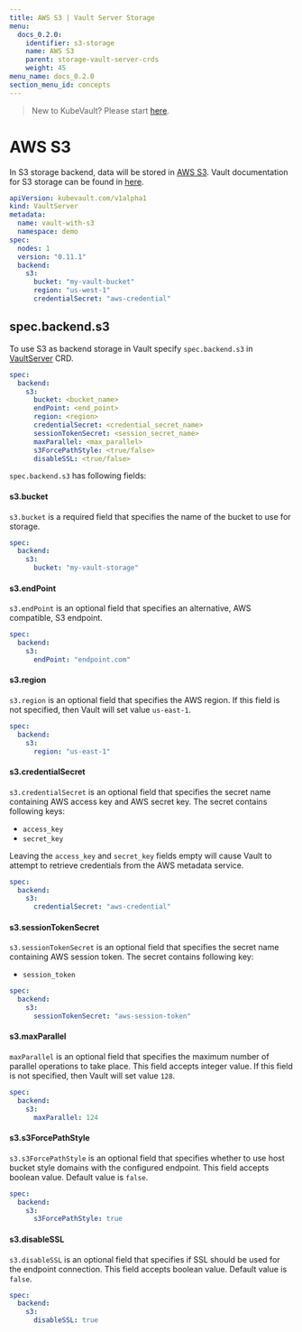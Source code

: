 ```yaml
---
title: AWS S3 | Vault Server Storage
menu:
  docs_0.2.0:
    identifier: s3-storage
    name: AWS S3
    parent: storage-vault-server-crds
    weight: 45
menu_name: docs_0.2.0
section_menu_id: concepts
---
```


> New to KubeVault? Please start [here](/docs/concepts/README.md).

# AWS S3

In S3 storage backend, data will be stored in [AWS S3](https://aws.amazon.com/s3/). Vault documentation for S3 storage can be found in [here](https://www.vaultproject.io/docs/configuration/storage/s3.html).


```yaml
apiVersion: kubevault.com/v1alpha1
kind: VaultServer
metadata:
  name: vault-with-s3
  namespace: demo
spec:
  nodes: 1
  version: "0.11.1"
  backend:
    s3:
      bucket: "my-vault-bucket"
      region: "us-west-1"
      credentialSecret: "aws-credential"
```

## spec.backend.s3

To use S3 as backend storage in Vault specify `spec.backend.s3` in [VaultServer](/docs/concepts/vault-server-crds/vaultserver.md) CRD.

```yaml
spec:
  backend:
    s3:
      bucket: <bucket_name>
      endPoint: <end_point>
      region: <region>
      credentialSecret: <credential_secret_name>
      sessionTokenSecret: <session_secret_name>
      maxParallel: <max_parallel>
      s3ForcePathStyle: <true/false>
      disableSSL: <true/false>
```

`spec.backend.s3` has following fields:

#### s3.bucket

`s3.bucket` is a required field that specifies the name of the bucket to use for storage.

```yaml
spec:
  backend:
    s3:
      bucket: "my-vault-storage"
```

#### s3.endPoint

`s3.endPoint` is an optional field that specifies an alternative, AWS compatible, S3 endpoint.

```yaml
spec:
  backend:
    s3:
      endPoint: "endpoint.com"
```

#### s3.region

`s3.region` is an optional field that specifies the AWS region. If this field is not specified, then Vault will set value `us-east-1`.

```yaml
spec:
  backend:
    s3:
      region: "us-east-1"
```

#### s3.credentialSecret

`s3.credentialSecret` is an optional field that specifies the secret name containing AWS access key and AWS secret key. The secret contains following keys:
  
- `access_key`
- `secret_key`

Leaving the `access_key` and `secret_key` fields empty will cause Vault to attempt to retrieve credentials from the AWS metadata service.

```yaml
spec:
  backend:
    s3:
      credentialSecret: "aws-credential"
```

#### s3.sessionTokenSecret

`s3.sessionTokenSecret` is an optional field that specifies the secret name containing AWS session token. The secret contains following key:
  
- `session_token`

```yaml
spec:
  backend:
    s3:
      sessionTokenSecret: "aws-session-token"
```

#### s3.maxParallel

`maxParallel` is an optional field that specifies the maximum number of parallel operations to take place. This field accepts integer value. If this field is not specified, then Vault will set value `128`.

```yaml
spec:
  backend:
    s3:
      maxParallel: 124
```

#### s3.s3ForcePathStyle

`s3.s3ForcePathStyle` is an optional field that specifies whether to use host bucket style domains with the configured endpoint. This field accepts boolean value. Default value is `false`.

```yaml
spec:
  backend:
    s3:
      s3ForcePathStyle: true
```

#### s3.disableSSL

`s3.disableSSL` is an optional field that specifies if SSL should be used for the endpoint connection. This field accepts boolean value. Default value is `false`.

```yaml
spec:
  backend:
    s3:
      disableSSL: true
```
